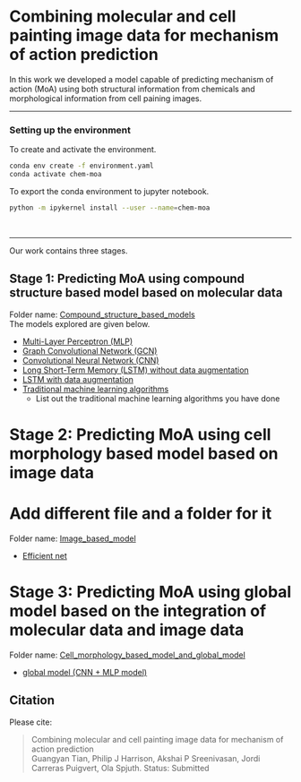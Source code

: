 # Combining molecular and cell painting image data for mechanism of action prediction 

In this work we developed a model capable of predicting mechanism of action (MoA) using both structural information from chemicals and morphological information from cell paining images.


---

### Setting up the environment
To create and activate the environment. <br>
```bash
conda env create -f environment.yaml
conda activate chem-moa
```
To export the conda environment to jupyter notebook. <br>
```bash
python -m ipykernel install --user --name=chem-moa
```
<br>

---

Our work contains three stages.


## Stage 1: Predicting MoA using compound structure based model based on molecular data
Folder name: [Compound_structure_based_models](Compound_structure_based_models)  
The models explored are given below.
  * [Multi-Layer Perceptron (MLP)](Compound_structure_based_models/MLP.ipynb)
  * [Graph Convolutional Network (GCN)](Compound_structure_based_models/GCN.ipynb)
  * [Convolutional Neural Network (CNN)](Compound_structure_based_models/CNN.ipynb)
  * [Long Short-Term Memory (LSTM) without data augmentation](Compound_structure_based_models/LSTM.ipynb)
  * [LSTM with data augmentation](Compound_structure_based_models/LSTM_aug.ipynb)
  * [Traditional machine learning algorithms](Compound_structure_based_models/traditional_machine_learning_algorithms.ipynb)
    * List out the traditional machine learning algorithms you have done

# Stage 2: Predicting MoA using cell morphology based model based on image data 
# Add different file and a folder for it
Folder name: [Image_based_model](Image_based_model)
* [Efficient net](Image_based_model/CNN_MLP_Global.ipynb)

# Stage 3: Predicting MoA using global model based on the integration of molecular data and image data  
Folder name: [Cell_morphology_based_model_and_global_model](Cell_morphology_based_model_and_global_model)
* [global model (CNN + MLP model)](Cell_morphology_based_model_and_global_model/CNN_MLP_Global.ipynb)

## Citation
Please cite:
> Combining molecular and cell painting image data for mechanism of action prediction          
> Guangyan Tian, Philip J Harrison, Akshai P Sreenivasan, Jordi Carreras Puigvert, Ola Spjuth.
> Status: Submitted
